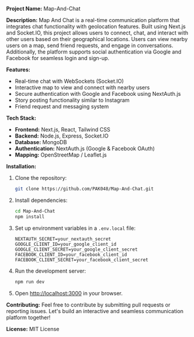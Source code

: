 **Project Name:** Map-And-Chat

**Description:** Map And Chat is a real-time communication platform that integrates chat functionality with geolocation features. Built using Next.js and Socket.IO, this project allows users to connect, chat, and interact with other users based on their geographical locations. Users can view nearby users on a map, send friend requests, and engage in conversations. Additionally, the platform supports social authentication via Google and Facebook for seamless login and sign-up.

**Features:**

- Real-time chat with WebSockets (Socket.IO)
- Interactive map to view and connect with nearby users
- Secure authentication with Google and Facebook using NextAuth.js
- Story posting functionality similar to Instagram
- Friend request and messaging system

**Tech Stack:**

- **Frontend:** Next.js, React, Tailwind CSS
- **Backend:** Node.js, Express, Socket.IO
- **Database:** MongoDB
- **Authentication:** NextAuth.js (Google & Facebook OAuth)
- **Mapping:** OpenStreetMap / Leaflet.js

**Installation:**

1. Clone the repository:
   ```bash
   git clone https://github.com/PAK048/Map-And-Chat.git
   ```
2. Install dependencies:
   ```bash
   cd Map-And-Chat
   npm install
   ```
3. Set up environment variables in a `.env.local` file:
   ```plaintext
   NEXTAUTH_SECRET=your_nextauth_secret
   GOOGLE_CLIENT_ID=your_google_client_id
   GOOGLE_CLIENT_SECRET=your_google_client_secret
   FACEBOOK_CLIENT_ID=your_facebook_client_id
   FACEBOOK_CLIENT_SECRET=your_facebook_client_secret
   ```
4. Run the development server:
   ```bash
   npm run dev
   ```
5. Open [http://localhost:3000](http://localhost:3000) in your browser.

**Contributing:**
Feel free to contribute by submitting pull requests or reporting issues. Let's build an interactive and seamless communication platform together!

**License:**
MIT License

